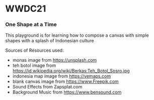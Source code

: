 # WWDC21

### One Shape at a Time ###
This playground is for learning how to compose a canvas with simple shapes with a splash of Indonesian culture


Sources of Resources used:
* monas image from https://unsplash.com
* teh botol image from https://id.wikipedia.org/wiki/Berkas:Teh_Botol_Sosro.jpg
* indonesia map image from https://vemaps.com
* blank canvas image from https://www.Freepik.com
* Sound Effects from Zapsplat.com
* Background Music from https://www.bensound.com
